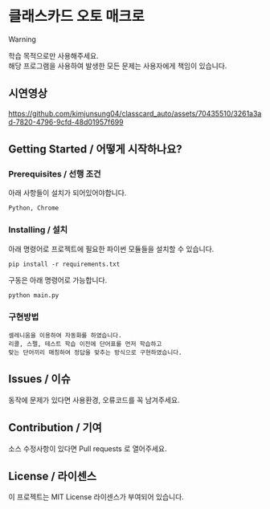 # 클래스카드 오토 매크로

> [!Warning]
> 학습 목적으로만 사용해주세요.<br>
> 해당 프로그램을 사용하여 발생한 모든 문제는 사용자에게 책임이 있습니다.

## 시연영상

https://github.com/kimjunsung04/classcard_auto/assets/70435510/3261a3ad-7820-4796-9cfd-48d01957f699

## Getting Started / 어떻게 시작하나요?

### Prerequisites / 선행 조건

아래 사항들이 설치가 되어있어야합니다.

```
Python, Chrome
```

### Installing / 설치

아래 명령어로 프로젝트에 필요한 파이썬 모듈들을 설치할 수 있습니다.

```
pip install -r requirements.txt
```

구동은 아래 명령어로 가능합니다.

```
python main.py
```

### 구현방법

```
셀레니움을 이용하여 자동화를 하였습니다.
리콜, 스펠, 테스트 학습 이전에 단어표를 먼저 학습하고
맞는 단어끼리 매칭하여 정답을 맞추는 방식으로 구현하였습니다.
```

## Issues / 이슈

동작에 문제가 있다면 사용환경, 오류코드를 꼭 남겨주세요.

## Contribution / 기여

소스 수정사항이 있다면 Pull requests 로 열어주세요.

## License / 라이센스

이 프로젝트는 MIT License 라이센스가 부여되어 있습니다.
